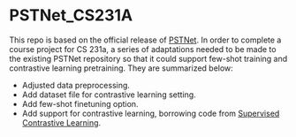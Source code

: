 # PSTNet_CS231A

This repo is based on the official release of [PSTNet](https://github.com/hehefan/Point-Spatio-Temporal-Convolution).
In order to complete a course project for CS 231a, a series of adaptations needed to be made to the existing PSTNet repository so that it could support few-shot training and contrastive learning pretraining. They are summarized below:

- Adjusted data preprocessing.
- Add dataset file for contrastive learning setting.
- Add few-shot finetuning option.
- Add support for contrastive learning, borrowing code from [Supervised Contrastive Learning](https://github.com/HobbitLong/SupContrast).
